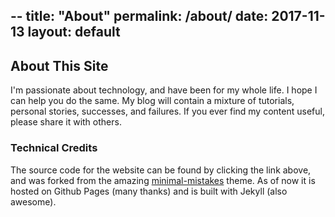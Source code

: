 --
title: "About"
permalink: /about/
date: 2017-11-13
layout: default
---


## About This Site
I'm passionate about technology, and have been for my whole life. I hope I can help you do the same. My blog will contain a mixture of tutorials, personal stories, successes, and failures. If you ever find my content useful, please share it with others.
<br>
### Technical Credits
The source code for the website can be found by clicking the link above, and was forked from the amazing [minimal-mistakes](https://github.com/mmistakes/minimal-mistakes) theme. As of now it is hosted on Github Pages (many thanks) and is built with Jekyll (also awesome).
